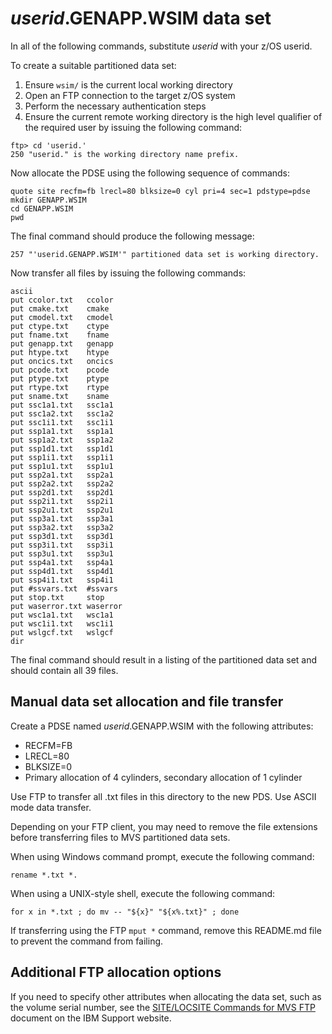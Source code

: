 # *userid*.GENAPP.WSIM data set

In all of the following commands, substitute *userid* with your z/OS userid.

To create a suitable partitioned data set:

1. Ensure `wsim/` is the current local working directory
1. Open an FTP connection to the target z/OS system
1. Perform the necessary authentication steps
1. Ensure the current remote working directory is the high level qualifier of the required
   user by issuing the following command:

```
ftp> cd 'userid.'
250 "userid." is the working directory name prefix.
```

Now allocate the PDSE using the following sequence of commands:

```
quote site recfm=fb lrecl=80 blksize=0 cyl pri=4 sec=1 pdstype=pdse
mkdir GENAPP.WSIM
cd GENAPP.WSIM
pwd
```

The final command should produce the following message:

```
257 "'userid.GENAPP.WSIM'" partitioned data set is working directory.
```

Now transfer all files by issuing the following commands:

```
ascii
put ccolor.txt   ccolor
put cmake.txt    cmake
put cmodel.txt   cmodel
put ctype.txt    ctype
put fname.txt    fname
put genapp.txt   genapp
put htype.txt    htype
put oncics.txt   oncics
put pcode.txt    pcode
put ptype.txt    ptype
put rtype.txt    rtype
put sname.txt    sname
put ssc1a1.txt   ssc1a1
put ssc1a2.txt   ssc1a2
put ssc1i1.txt   ssc1i1
put ssp1a1.txt   ssp1a1
put ssp1a2.txt   ssp1a2
put ssp1d1.txt   ssp1d1
put ssp1i1.txt   ssp1i1
put ssp1u1.txt   ssp1u1
put ssp2a1.txt   ssp2a1
put ssp2a2.txt   ssp2a2
put ssp2d1.txt   ssp2d1
put ssp2i1.txt   ssp2i1
put ssp2u1.txt   ssp2u1
put ssp3a1.txt   ssp3a1
put ssp3a2.txt   ssp3a2
put ssp3d1.txt   ssp3d1
put ssp3i1.txt   ssp3i1
put ssp3u1.txt   ssp3u1
put ssp4a1.txt   ssp4a1
put ssp4d1.txt   ssp4d1
put ssp4i1.txt   ssp4i1
put #ssvars.txt  #ssvars
put stop.txt     stop
put waserror.txt waserror
put wsc1a1.txt   wsc1a1
put wsc1i1.txt   wsc1i1
put wslgcf.txt   wslgcf
dir
```

The final command should result in a listing of the partitioned data set and should contain all 39 files.

## Manual data set allocation and file transfer

Create a PDSE named *userid*.GENAPP.WSIM with the following attributes:

* RECFM=FB
* LRECL=80
* BLKSIZE=0
* Primary allocation of 4 cylinders, secondary allocation of 1 cylinder

Use FTP to transfer all .txt files in this directory to the new PDS. Use ASCII mode data transfer.

Depending on your FTP client, you may need to remove the file extensions before transferring files to MVS
partitioned data sets.

When using Windows command prompt, execute the following command:

`rename *.txt *.`

When using a UNIX-style shell, execute the following command:

`for x in *.txt ; do mv -- "${x}" "${x%.txt}" ; done`

If transferring using the FTP `mput *` command, remove this README.md file to prevent the command from failing.

## Additional FTP allocation options

If you need to specify other attributes when allocating the data set, such as the volume serial number, see the
[SITE/LOCSITE Commands for MVS FTP](https://www.ibm.com/support/pages/sitelocsite-commands-mvs-ftp) document on the
IBM Support website.
